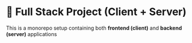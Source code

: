 # 🚀 Full Stack Project (Client + Server)

This is a monorepo setup containing both **frontend (client)** and **backend (server)** applications
